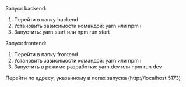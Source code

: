 Запуск backend:

1. Перейти в папку backend
2. Установить зависимости командой: yarn или npm i
3. Запустить: yarn start или npm run start

Запуск frontend:

1. Перейти в папку frontend
2. Установить зависимости командой: yarn или npm i
3. Запустить в режиме разработки: yarn dev или npm run dev

Перейти по адресу, указанному в логах запуска (http://localhost:5173)
